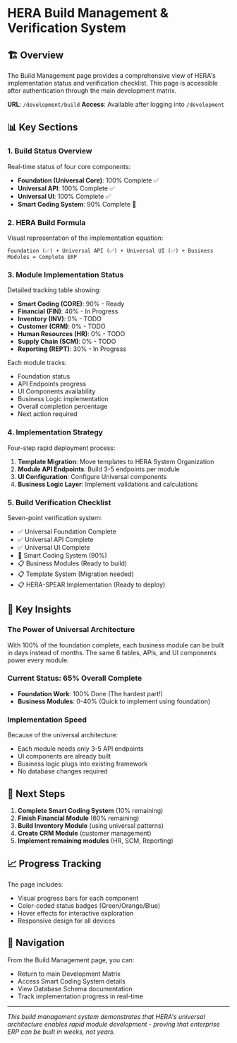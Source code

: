 # HERA Build Management & Verification System

## 🏗️ Overview

The Build Management page provides a comprehensive view of HERA's implementation status and verification checklist. This page is accessible after authentication through the main development matrix.

**URL**: `/development/build`
**Access**: Available after logging into `/development`

## 📊 Key Sections

### 1. Build Status Overview
Real-time status of four core components:
- **Foundation (Universal Core)**: 100% Complete ✅
- **Universal API**: 100% Complete ✅
- **Universal UI**: 100% Complete ✅
- **Smart Coding System**: 90% Complete 🔄

### 2. HERA Build Formula
Visual representation of the implementation equation:
```
Foundation (✅) + Universal API (✅) + Universal UI (✅) + Business Modules = Complete ERP
```

### 3. Module Implementation Status
Detailed tracking table showing:
- **Smart Coding (CORE)**: 90% - Ready
- **Financial (FIN)**: 40% - In Progress
- **Inventory (INV)**: 0% - TODO
- **Customer (CRM)**: 0% - TODO
- **Human Resources (HR)**: 0% - TODO
- **Supply Chain (SCM)**: 0% - TODO
- **Reporting (REPT)**: 30% - In Progress

Each module tracks:
- Foundation status
- API Endpoints progress
- UI Components availability
- Business Logic implementation
- Overall completion percentage
- Next action required

### 4. Implementation Strategy
Four-step rapid deployment process:
1. **Template Migration**: Move templates to HERA System Organization
2. **Module API Endpoints**: Build 3-5 endpoints per module
3. **UI Configuration**: Configure Universal components
4. **Business Logic Layer**: Implement validations and calculations

### 5. Build Verification Checklist
Seven-point verification system:
- ✅ Universal Foundation Complete
- ✅ Universal API Complete
- ✅ Universal UI Complete
- 🔄 Smart Coding System (90%)
- 📋 Business Modules (Ready to build)
- 📋 Template System (Migration needed)
- 📋 HERA-SPEAR Implementation (Ready to deploy)

## 🎯 Key Insights

### The Power of Universal Architecture
With 100% of the foundation complete, each business module can be built in days instead of months. The same 6 tables, APIs, and UI components power every module.

### Current Status: 65% Overall Complete
- **Foundation Work**: 100% Done (The hardest part!)
- **Business Modules**: 0-40% (Quick to implement using foundation)

### Implementation Speed
Because of the universal architecture:
- Each module needs only 3-5 API endpoints
- UI components are already built
- Business logic plugs into existing framework
- No database changes required

## 🚀 Next Steps

1. **Complete Smart Coding System** (10% remaining)
2. **Finish Financial Module** (60% remaining)
3. **Build Inventory Module** (using universal patterns)
4. **Create CRM Module** (customer management)
5. **Implement remaining modules** (HR, SCM, Reporting)

## 📈 Progress Tracking

The page includes:
- Visual progress bars for each component
- Color-coded status badges (Green/Orange/Blue)
- Hover effects for interactive exploration
- Responsive design for all devices

## 🔗 Navigation

From the Build Management page, you can:
- Return to main Development Matrix
- Access Smart Coding System details
- View Database Schema documentation
- Track implementation progress in real-time

---

*This build management system demonstrates that HERA's universal architecture enables rapid module development - proving that enterprise ERP can be built in weeks, not years.*